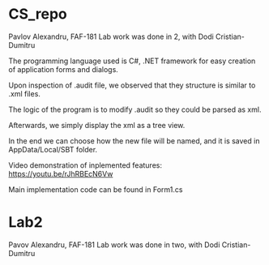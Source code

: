 # CS_repo

Pavlov Alexandru, FAF-181
Lab work was done in 2, with Dodi Cristian-Dumitru

The programming language used is C#, .NET framework for easy creation of application forms and dialogs.

Upon inspection of .audit file, we observed that they structure is similar to .xml files. 

The logic of the program is to modify .audit so they could be parsed as xml.

Afterwards, we simply display the xml as a tree view.

In the end we can choose how the new file will be named, and it is saved in AppData/Local/SBT folder.

Video demonstration of inplemented features: https://youtu.be/rJhRBEcN6Vw

Main implementation code can be found in Form1.cs

# Lab2

Pavov Alexandru, FAF-181
Lab work was done in two, with Dodi Cristian-Dumitru


